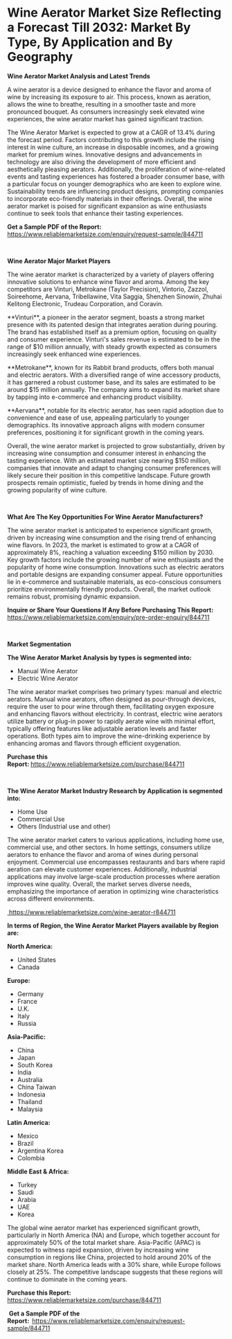 <p><h1>Wine Aerator Market Size Reflecting a Forecast Till 2032: Market By Type, By Application and By Geography</h1></p><p><strong>Wine Aerator Market Analysis and Latest Trends</strong></p>
<p><p>A wine aerator is a device designed to enhance the flavor and aroma of wine by increasing its exposure to air. This process, known as aeration, allows the wine to breathe, resulting in a smoother taste and more pronounced bouquet. As consumers increasingly seek elevated wine experiences, the wine aerator market has gained significant traction.</p><p>The Wine Aerator Market is expected to grow at a CAGR of 13.4% during the forecast period. Factors contributing to this growth include the rising interest in wine culture, an increase in disposable incomes, and a growing market for premium wines. Innovative designs and advancements in technology are also driving the development of more efficient and aesthetically pleasing aerators. Additionally, the proliferation of wine-related events and tasting experiences has fostered a broader consumer base, with a particular focus on younger demographics who are keen to explore wine. Sustainability trends are influencing product designs, prompting companies to incorporate eco-friendly materials in their offerings. Overall, the wine aerator market is poised for significant expansion as wine enthusiasts continue to seek tools that enhance their tasting experiences.</p></p>
<p><strong>Get a Sample PDF of the Report:&nbsp;</strong> <a href="https://www.reliablemarketsize.com/enquiry/request-sample/844711?utm_campaign=1835&utm_medium=2&utm_source=Github&utm_content=ia&utm_term=15042025&utm_id=wine-aerator">https://www.reliablemarketsize.com/enquiry/request-sample/844711</a></p>
<p>&nbsp;</p>
<p><strong>Wine Aerator Major Market Players</strong></p>
<p><p>The wine aerator market is characterized by a variety of players offering innovative solutions to enhance wine flavor and aroma. Among the key competitors are Vinturi, Metrokane (Taylor Precision), Vintorio, Zazzol, Soireehome, Aervana, Tribellawine, Vita Saggia, Shenzhen Sinowin, Zhuhai Kelitong Electronic, Trudeau Corporation, and Coravin.</p><p>**Vinturi**, a pioneer in the aerator segment, boasts a strong market presence with its patented design that integrates aeration during pouring. The brand has established itself as a premium option, focusing on quality and consumer experience. Vinturi's sales revenue is estimated to be in the range of $10 million annually, with steady growth expected as consumers increasingly seek enhanced wine experiences.</p><p>**Metrokane**, known for its Rabbit brand products, offers both manual and electric aerators. With a diversified range of wine accessory products, it has garnered a robust customer base, and its sales are estimated to be around $15 million annually. The company aims to expand its market share by tapping into e-commerce and enhancing product visibility.</p><p>**Aervana**, notable for its electric aerator, has seen rapid adoption due to convenience and ease of use, appealing particularly to younger demographics. Its innovative approach aligns with modern consumer preferences, positioning it for significant growth in the coming years.</p><p>Overall, the wine aerator market is projected to grow substantially, driven by increasing wine consumption and consumer interest in enhancing the tasting experience. With an estimated market size nearing $150 million, companies that innovate and adapt to changing consumer preferences will likely secure their position in this competitive landscape. Future growth prospects remain optimistic, fueled by trends in home dining and the growing popularity of wine culture.</p></p>
<p>&nbsp;</p>
<p><strong>What Are The Key Opportunities For Wine Aerator Manufacturers?</strong></p>
<p><p>The wine aerator market is anticipated to experience significant growth, driven by increasing wine consumption and the rising trend of enhancing wine flavors. In 2023, the market is estimated to grow at a CAGR of approximately 8%, reaching a valuation exceeding $150 million by 2030. Key growth factors include the growing number of wine enthusiasts and the popularity of home wine consumption. Innovations such as electric aerators and portable designs are expanding consumer appeal. Future opportunities lie in e-commerce and sustainable materials, as eco-conscious consumers prioritize environmentally friendly products. Overall, the market outlook remains robust, promising dynamic expansion.</p></p>
<p><strong>Inquire or Share Your Questions If Any Before Purchasing This Report:</strong> <a href="https://www.reliablemarketsize.com/enquiry/pre-order-enquiry/844711?utm_campaign=1835&utm_medium=2&utm_source=Github&utm_content=ia&utm_term=15042025&utm_id=wine-aerator">https://www.reliablemarketsize.com/enquiry/pre-order-enquiry/844711</a></p>
<p>&nbsp;</p>
<p><strong>Market Segmentation</strong></p>
<p><strong>The Wine Aerator Market Analysis by types is segmented into:</strong></p>
<p><ul><li>Manual Wine Aerator</li><li>Electric Wine Aerator</li></ul></p>
<p><p>The wine aerator market comprises two primary types: manual and electric aerators. Manual wine aerators, often designed as pour-through devices, require the user to pour wine through them, facilitating oxygen exposure and enhancing flavors without electricity. In contrast, electric wine aerators utilize battery or plug-in power to rapidly aerate wine with minimal effort, typically offering features like adjustable aeration levels and faster operations. Both types aim to improve the wine-drinking experience by enhancing aromas and flavors through efficient oxygenation.</p></p>
<p><strong>Purchase this Report:&nbsp;</strong><a href="https://www.reliablemarketsize.com/purchase/844711?utm_campaign=1835&utm_medium=2&utm_source=Github&utm_content=ia&utm_term=15042025&utm_id=wine-aerator">https://www.reliablemarketsize.com/purchase/844711</a></p>
<p>&nbsp;</p>
<p><strong>The Wine Aerator Market Industry Research by Application is segmented into:</strong></p>
<p><ul><li>Home Use</li><li>Commercial Use</li><li>Others (Industrial use and other)</li></ul></p>
<p><p>The wine aerator market caters to various applications, including home use, commercial use, and other sectors. In home settings, consumers utilize aerators to enhance the flavor and aroma of wines during personal enjoyment. Commercial use encompasses restaurants and bars where rapid aeration can elevate customer experiences. Additionally, industrial applications may involve large-scale production processes where aeration improves wine quality. Overall, the market serves diverse needs, emphasizing the importance of aeration in optimizing wine characteristics across different environments.</p></p>
<p><a href="https://www.reliablemarketsize.com/wine-aerator-r844711?utm_campaign=1835&utm_medium=2&utm_source=Github&utm_content=ia&utm_term=15042025&utm_id=wine-aerator">&nbsp;https://www.reliablemarketsize.com/wine-aerator-r844711</a></p>
<p><strong>In terms of Region, the Wine Aerator Market Players available by Region are:</strong></p>
<p>
    <p> <strong> North America: </strong>
        <ul>
            <li>United States</li>
            <li>Canada</li>
        </ul>
        </p> 
    <p> <strong> Europe: </strong>
        <ul>
            <li>Germany</li>
            <li>France</li>
            <li>U.K.</li>
            <li>Italy</li>
            <li>Russia</li>
        </ul>
        </p> 
    <p> <strong> Asia-Pacific: </strong>
        <ul>
            <li>China</li>
            <li>Japan</li>
            <li>South Korea</li>
            <li>India</li>
            <li>Australia</li>
            <li>China Taiwan</li>
            <li>Indonesia</li>
            <li>Thailand</li>
            <li>Malaysia</li>
        </ul>
        </p> 
    <p> <strong> Latin America: </strong>
        <ul>
            <li>Mexico</li>
            <li>Brazil</li>
            <li>Argentina Korea</li>
            <li>Colombia</li>
        </ul>
        </p> 
    <p> <strong> Middle East & Africa: </strong>
        <ul>
            <li>Turkey</li>
            <li>Saudi</li>
            <li>Arabia</li>
            <li>UAE</li>
            <li>Korea</li>
        </ul>
    </p>
    </p>
<p><p>The global wine aerator market has experienced significant growth, particularly in North America (NA) and Europe, which together account for approximately 50% of the total market share. Asia-Pacific (APAC) is expected to witness rapid expansion, driven by increasing wine consumption in regions like China, projected to hold around 20% of the market share. North America leads with a 30% share, while Europe follows closely at 25%. The competitive landscape suggests that these regions will continue to dominate in the coming years.</p></p>
<p><strong>Purchase this Report: </strong><a href="https://www.reliablemarketsize.com/purchase/844711?utm_campaign=1835&utm_medium=2&utm_source=Github&utm_content=ia&utm_term=15042025&utm_id=wine-aerator">https://www.reliablemarketsize.com/purchase/844711</a></p>
<p>&nbsp;<strong>Get a Sample PDF of the Report:&nbsp;&nbsp;</strong><a href="https://www.reliablemarketsize.com/enquiry/request-sample/844711?utm_campaign=1835&utm_medium=2&utm_source=Github&utm_content=ia&utm_term=15042025&utm_id=wine-aerator">https://www.reliablemarketsize.com/enquiry/request-sample/844711</a></p>
<p><strong></strong></p>
<p><p></p><p></p><p></p></p>